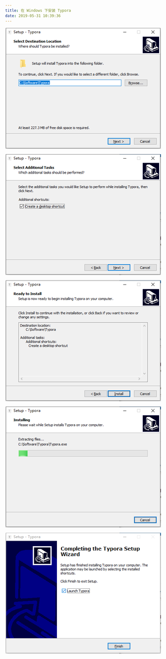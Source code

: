 ```yaml
---
title: 在 Windows 下安装 Typora
date: 2019-05-31 10:39:36
---
```


![](windows-typora/1.png)

![](windows-typora/2.png)

![](windows-typora/3.png)

![](windows-typora/4.png)

![](windows-typora/5.png)